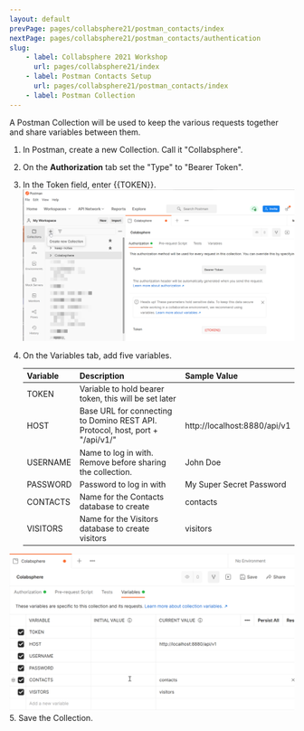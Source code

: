 ```yaml
---
layout: default
prevPage: pages/collabsphere21/postman_contacts/index
nextPage: pages/collabsphere21/postman_contacts/authentication
slug:
    - label: Collabsphere 2021 Workshop
      url: pages/collabsphere21/index
    - label: Postman Contacts Setup
      url: pages/collabsphere21/postman_contacts/index
    - label: Postman Collection
---
```


A Postman Collection will be used to keep the various requests together and share variables between them. 

1. In Postman, create a new Collection. Call it "Collabsphere".
2. On the **Authorization** tab set the "Type" to "Bearer Token". 
3. In the Token field, enter {{TOKEN}}.
  ![Postman Collection](../images/postman_contacts/collection-1.png)
4. On the Variables tab, add five variables.

   | Variable | Description | Sample Value |
   |----------|-------------|--------------|
   |TOKEN     |Variable to hold bearer token, this will be set later|  |
   |HOST      |Base URL for connecting to Domino REST API. Protocol, host, port + "/api/v1/" | http://localhost:8880/api/v1 |
   |USERNAME  |Name to log in with. Remove before sharing the collection. | John Doe |
   |PASSWORD  |Password to log in with | My Super Secret Password |
   |CONTACTS  |Name for the Contacts database to create |contacts|
   |VISITORS  |Name for the Visitors database to create visitors|visitors|
   
  ![Postman Collection](../images/postman_contacts/collection-2.png)
5. Save the Collection.
